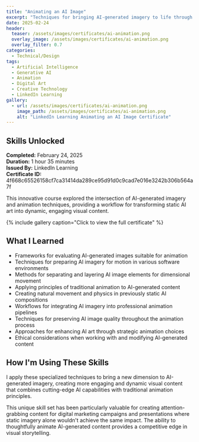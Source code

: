 ```yaml
---
title: "Animating an AI Image"
excerpt: "Techniques for bringing AI-generated imagery to life through modern animation methods"
date: 2025-02-24
header:
  teaser: /assets/images/certificates/ai-animation.png
  overlay_image: /assets/images/certificates/ai-animation.png
  overlay_filter: 0.7
categories:
  - Technical/Design
tags:
  - Artificial Intelligence
  - Generative AI
  - Animation
  - Digital Art
  - Creative Technology
  - LinkedIn Learning
gallery:
  - url: /assets/images/certificates/ai-animation.png
    image_path: /assets/images/certificates/ai-animation.png
    alt: "LinkedIn Learning Animating an AI Image Certificate"
---
```


## Skills Unlocked

**Completed:** February 24, 2025  
**Duration:** 1 hour 35 minutes  
**Issued By:** LinkedIn Learning  
**Certificate ID:** 4f668c65526158cf7ca31414da289ce95d91d0c9cad7e016e3242b306b564a7f

This innovative course explored the intersection of AI-generated imagery and animation techniques, providing a workflow for transforming static AI art into dynamic, engaging visual content.

{% include gallery caption="Click to view the full certificate" %}

## What I Learned

* Frameworks for evaluating AI-generated images suitable for animation
* Techniques for preparing AI imagery for motion in various software environments
* Methods for separating and layering AI image elements for dimensional movement
* Applying principles of traditional animation to AI-generated content
* Creating natural movement and physics in previously static AI compositions
* Workflows for integrating AI imagery into professional animation pipelines
* Techniques for preserving AI image quality throughout the animation process
* Approaches for enhancing AI art through strategic animation choices
* Ethical considerations when working with and modifying AI-generated content

## How I'm Using These Skills

I apply these specialized techniques to bring a new dimension to AI-generated imagery, creating more engaging and dynamic visual content that combines cutting-edge AI capabilities with traditional animation principles.

This unique skill set has been particularly valuable for creating attention-grabbing content for digital marketing campaigns and presentations where static imagery alone wouldn't achieve the same impact. The ability to thoughtfully animate AI-generated content provides a competitive edge in visual storytelling.